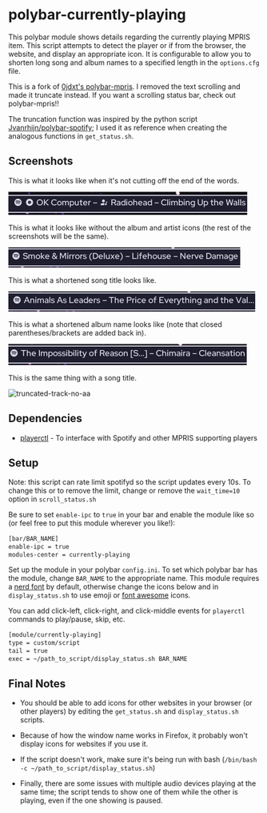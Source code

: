 # polybar-currently-playing

This polybar module shows details regarding the currently playing MPRIS item. This script attempts to detect the player or if from the browser, the website, and display an appropriate icon. It is configurable to allow you to shorten long song and album names to a specified length in the `options.cfg` file.

This is a fork of [0jdxt's polybar-mpris](https://github.com/0jdxt/polybar-mpris). I removed the text scrolling and made it truncate instead. If you want a scrolling status bar, check out polybar-mpris!!

The truncation function was inspired by the python script [Jvanrhijn/polybar-spotify](https://github.com/Jvanrhijn/polybar-spotify); I used it as reference when creating the analogous functions in `get_status.sh`.

## Screenshots

This is what it looks like when it's not cutting off the end of the words.

![not-truncated](screenshots/not-truncated.png)

This is what it looks like without the album and artist icons (the rest of the screenshots will be the same).

![not-truncated-no-aa](screenshots/not-truncated-no-aa.png)

This is what a shortened song title looks like.

![truncated-no-aa](screenshots/truncated-no-aa.png)

This is what a shortened album name looks like (note that closed parentheses/brackets are added back in).

![truncated-album-no-aa](screenshots/truncated-album-no-aa.png)

This is the same thing with a song title.

![truncated-track-no-aa](screnshots/truncated-track-no-aa.png)

## Dependencies

- [playerctl](https://github.com/altdesktop/playerctl#installing) - To interface with Spotify and other MPRIS supporting players

## Setup

Note: this script can rate limit spotifyd so the script updates every 10s. To change this or to remove the limit, change or remove the `wait_time=10` option in `scroll_status.sh`

Be sure to set `enable-ipc` to `true` in your bar and enable the module like so (or feel free to put this module wherever you like!):

```dosini
[bar/BAR_NAME]
enable-ipc = true
modules-center = currently-playing
```

Set up the module in your polybar `config.ini`. To set which polybar bar has the module, change `BAR_NAME` to the appropriate name. This module requires a [nerd font](https://www.nerdfonts.com/) by default, otherwise change the icons below and in `display_status.sh` to use emoji or [font awesome](https://fontawesome.com/) icons.

You can add click-left, click-right, and click-middle events for `playerctl` commands to play/pause, skip, etc.

```dosini
[module/currently-playing]
type = custom/script
tail = true
exec = ~/path_to_script/display_status.sh BAR_NAME
```

## Final Notes

- You should be able to add icons for other websites in your browser (or other players) by editing the `get_status.sh` and `display_status.sh` scripts.

- Because of how the window name works in Firefox, it probably won't display icons for websites if you use it.

- If the script doesn't work, make sure it's being run with bash (`/bin/bash -c ~/path_to_script/display_status.sh`)

- Finally, there are some issues with multiple audio devices playing at the same time; the script tends to show one of them while the other is playing, even if the one showing is paused.
